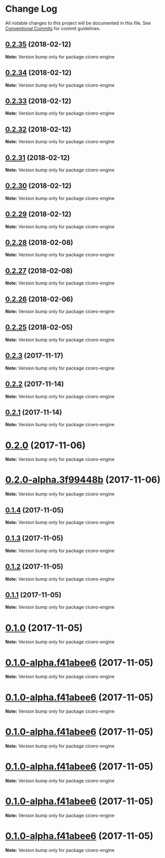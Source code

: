 # Change Log

All notable changes to this project will be documented in this file.
See [Conventional Commits](https://conventionalcommits.org) for commit guidelines.

<a name="0.2.35"></a>
## [0.2.35](https://github.com/accordproject/cicero/compare/v0.2.34...v0.2.35) (2018-02-12)




**Note:** Version bump only for package cicero-engine

<a name="0.2.34"></a>
## [0.2.34](https://github.com/accordproject/cicero/compare/v0.2.33...v0.2.34) (2018-02-12)




**Note:** Version bump only for package cicero-engine

<a name="0.2.33"></a>
## [0.2.33](https://github.com/accordproject/cicero/compare/v0.2.32...v0.2.33) (2018-02-12)




**Note:** Version bump only for package cicero-engine

<a name="0.2.32"></a>
## [0.2.32](https://github.com/accordproject/cicero/compare/v0.2.31...v0.2.32) (2018-02-12)




**Note:** Version bump only for package cicero-engine

<a name="0.2.31"></a>
## [0.2.31](https://github.com/accordproject/cicero/compare/v0.2.30...v0.2.31) (2018-02-12)




**Note:** Version bump only for package cicero-engine

<a name="0.2.30"></a>
## [0.2.30](https://github.com/accordproject/cicero/compare/v0.2.29...v0.2.30) (2018-02-12)




**Note:** Version bump only for package cicero-engine

<a name="0.2.29"></a>
## [0.2.29](https://github.com/accordproject/cicero/compare/v0.2.28...v0.2.29) (2018-02-12)




**Note:** Version bump only for package cicero-engine

<a name="0.2.28"></a>
## [0.2.28](https://github.com/accordproject/cicero/compare/v0.2.27...v0.2.28) (2018-02-08)




**Note:** Version bump only for package cicero-engine

<a name="0.2.27"></a>
## [0.2.27](https://github.com/accordproject/cicero/compare/v0.2.26...v0.2.27) (2018-02-08)




**Note:** Version bump only for package cicero-engine

<a name="0.2.26"></a>
## [0.2.26](https://github.com/accordproject/cicero/compare/v0.2.25...v0.2.26) (2018-02-06)




**Note:** Version bump only for package cicero-engine

<a name="0.2.25"></a>
## [0.2.25](https://github.com/accordproject/cicero/compare/v0.2.24...v0.2.25) (2018-02-05)




**Note:** Version bump only for package cicero-engine

<a name="0.2.3"></a>
## [0.2.3](https://github.com/accordproject/cicero/compare/v0.2.2...v0.2.3) (2017-11-17)




**Note:** Version bump only for package cicero-engine

<a name="0.2.2"></a>
## [0.2.2](https://github.com/accordproject/cicero/compare/v0.2.1...v0.2.2) (2017-11-14)




**Note:** Version bump only for package cicero-engine

<a name="0.2.1"></a>
## [0.2.1](https://github.com/accordproject/cicero/compare/v0.2.0...v0.2.1) (2017-11-14)




**Note:** Version bump only for package cicero-engine

<a name="0.2.0"></a>
# [0.2.0](https://github.com/accordproject/cicero/compare/0.1.5...0.2.0) (2017-11-06)




**Note:** Version bump only for package cicero-engine

<a name="0.2.0-alpha.3f99448b"></a>
# [0.2.0-alpha.3f99448b](https://github.com/accordproject/cicero/compare/0.1.5...0.2.0-alpha.3f99448b) (2017-11-06)




**Note:** Version bump only for package cicero-engine

<a name="0.1.4"></a>
## [0.1.4](https://github.com/accordproject/cicero/compare/v0.1.3...v0.1.4) (2017-11-05)




**Note:** Version bump only for package cicero-engine

<a name="0.1.3"></a>
## [0.1.3](https://github.com/accordproject/cicero/compare/v0.1.2...v0.1.3) (2017-11-05)




**Note:** Version bump only for package cicero-engine

<a name="0.1.2"></a>
## [0.1.2](https://github.com/accordproject/cicero/compare/v0.1.1...v0.1.2) (2017-11-05)




**Note:** Version bump only for package cicero-engine

<a name="0.1.1"></a>
## [0.1.1](https://github.com/accordproject/cicero/compare/v0.1.0...v0.1.1) (2017-11-05)




**Note:** Version bump only for package cicero-engine

<a name="0.1.0"></a>
# [0.1.0](https://github.com/accordproject/cicero/compare/v0.0.18...v0.1.0) (2017-11-05)




**Note:** Version bump only for package cicero-engine

<a name="0.1.0-alpha.f41abee6"></a>
# [0.1.0-alpha.f41abee6](https://github.com/accordproject/cicero/compare/v0.0.18...v0.1.0-alpha.f41abee6) (2017-11-05)




**Note:** Version bump only for package cicero-engine

<a name="0.1.0-alpha.f41abee6"></a>
# [0.1.0-alpha.f41abee6](https://github.com/accordproject/cicero/compare/v0.0.18...v0.1.0-alpha.f41abee6) (2017-11-05)




**Note:** Version bump only for package cicero-engine

<a name="0.1.0-alpha.f41abee6"></a>
# [0.1.0-alpha.f41abee6](https://github.com/accordproject/cicero/compare/v0.0.18...v0.1.0-alpha.f41abee6) (2017-11-05)




**Note:** Version bump only for package cicero-engine

<a name="0.1.0-alpha.f41abee6"></a>
# [0.1.0-alpha.f41abee6](https://github.com/accordproject/cicero/compare/v0.0.18...v0.1.0-alpha.f41abee6) (2017-11-05)




**Note:** Version bump only for package cicero-engine

<a name="0.1.0-alpha.f41abee6"></a>
# [0.1.0-alpha.f41abee6](https://github.com/accordproject/cicero/compare/v0.0.18...v0.1.0-alpha.f41abee6) (2017-11-05)




**Note:** Version bump only for package cicero-engine

<a name="0.1.0-alpha.f41abee6"></a>
# [0.1.0-alpha.f41abee6](https://github.com/accordproject/cicero/compare/v0.0.18...v0.1.0-alpha.f41abee6) (2017-11-05)




**Note:** Version bump only for package cicero-engine
